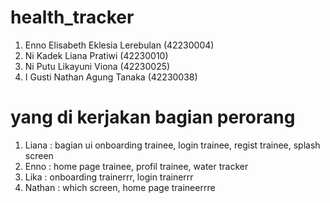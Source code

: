 # health_tracker

1. Enno Elisabeth Eklesia Lerebulan (42230004)
2. Ni Kadek Liana Pratiwi (42230010)
3. Ni Putu Likayuni Viona (42230025)
4. I Gusti Nathan Agung Tanaka (42230038)

# yang di kerjakan bagian perorang

1. Liana : bagian ui onboarding trainee, login trainee, regist trainee, splash screen
2. Enno : home page trainee, profil trainee, water tracker
3. Lika : onboarding trainerrr, login trainerrr
4. Nathan : which screen, home page traineerrre

